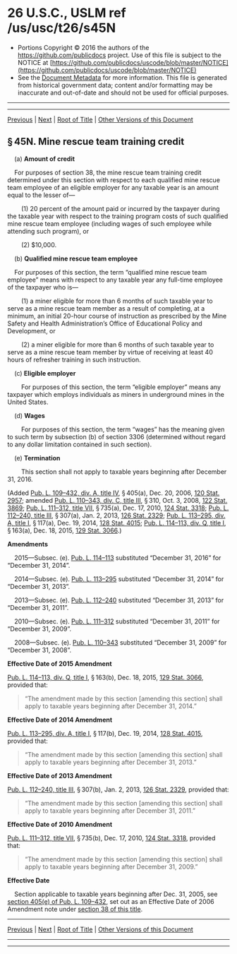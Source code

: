 ---
---

# 26 U.S.C., USLM ref /us/usc/t26/s45N

* Portions Copyright © 2016 the authors of the https://github.com/publicdocs project.
  Use of this file is subject to the NOTICE at [https://github.com/publicdocs/uscode/blob/master/NOTICE](https://github.com/publicdocs/uscode/blob/master/NOTICE)
* See the [Document Metadata](././../../../../../../../..//README.md) for more information.
  This file is generated from historical government data; content and/or formatting may be inaccurate and out-of-date and should not be used for official purposes.

----------
----------

[Previous](./../../../../../../../..//us/usc/t26/stA/ch1/schA/ptIV/sptD/m__us_usc_t26_s45M.md) | [Next](./../../../../../../../..//us/usc/t26/stA/ch1/schA/ptIV/sptD/m__us_usc_t26_s45O.md) | [Root of Title](./../../../../../../../../) | [Other Versions of this Document](https://publicdocs.github.io/go/links?ns=uslm&ref=%2Fus%2Fusc%2Ft26%2Fs45N)

## § 45N. Mine rescue team training credit

    (a) __Amount of credit__ 

    For purposes of section 38, the mine rescue team training credit determined under this section with respect to each qualified mine rescue team employee of an eligible employer for any taxable year is an amount equal to the lesser of—

        (1) 20 percent of the amount paid or incurred by the taxpayer during the taxable year with respect to the training program costs of such qualified mine rescue team employee (including wages of such employee while attending such program), or

        (2) $10,000.

    (b) __Qualified mine rescue team employee__ 

    For purposes of this section, the term “qualified mine rescue team employee” means with respect to any taxable year any full-time employee of the taxpayer who is—

        (1) a miner eligible for more than 6 months of such taxable year to serve as a mine rescue team member as a result of completing, at a minimum, an initial 20-hour course of instruction as prescribed by the Mine Safety and Health Administration’s Office of Educational Policy and Development, or

        (2) a miner eligible for more than 6 months of such taxable year to serve as a mine rescue team member by virtue of receiving at least 40 hours of refresher training in such instruction.

    (c) __Eligible employer__ 

        For purposes of this section, the term “eligible employer” means any taxpayer which employs individuals as miners in underground mines in the United States.

    (d) __Wages__ 

        For purposes of this section, the term “wages” has the meaning given to such term by subsection (b) of section 3306 (determined without regard to any dollar limitation contained in such section).

    (e) __Termination__ 

        This section shall not apply to taxable years beginning after December 31, 2016.

(Added [Pub. L. 109–432, div. A, title IV][/us/pl/109/432/dA/tIV], § 405(a), Dec. 20, 2006, [120 Stat. 2957][/us/stat/120/2957]; amended [Pub. L. 110–343, div. C, title III][/us/pl/110/343/dC/tIII], § 310, Oct. 3, 2008, [122 Stat. 3869][/us/stat/122/3869]; [Pub. L. 111–312, title VII][/us/pl/111/312/tVII], § 735(a), Dec. 17, 2010, [124 Stat. 3318][/us/stat/124/3318]; [Pub. L. 112–240, title III][/us/pl/112/240/tIII], § 307(a), Jan. 2, 2013, [126 Stat. 2329][/us/stat/126/2329]; [Pub. L. 113–295, div. A, title I][/us/pl/113/295/dA/tI], § 117(a), Dec. 19, 2014, [128 Stat. 4015][/us/stat/128/4015]; [Pub. L. 114–113, div. Q, title I][/us/pl/114/113/dQ/tI], § 163(a), Dec. 18, 2015, [129 Stat. 3066][/us/stat/129/3066].)

 __Amendments__ 

    2015—Subsec. (e). [Pub. L. 114–113][/us/pl/114/113] substituted “December 31, 2016” for “December 31, 2014”.

    2014—Subsec. (e). [Pub. L. 113–295][/us/pl/113/295] substituted “December 31, 2014” for “December 31, 2013”.

    2013—Subsec. (e). [Pub. L. 112–240][/us/pl/112/240] substituted “December 31, 2013” for “December 31, 2011”.

    2010—Subsec. (e). [Pub. L. 111–312][/us/pl/111/312] substituted “December 31, 2011” for “December 31, 2009”.

    2008—Subsec. (e). [Pub. L. 110–343][/us/pl/110/343] substituted “December 31, 2009” for “December 31, 2008”.

 __Effective Date of 2015 Amendment__ 

[Pub. L. 114–113, div. Q, title I][/us/pl/114/113/dQ/tI], § 163(b), Dec. 18, 2015, [129 Stat. 3066][/us/stat/129/3066], provided that: 

> “The amendment made by this section \[amending this section\] shall apply to taxable years beginning after December 31, 2014.”

 __Effective Date of 2014 Amendment__ 

[Pub. L. 113–295, div. A, title I][/us/pl/113/295/dA/tI], § 117(b), Dec. 19, 2014, [128 Stat. 4015][/us/stat/128/4015], provided that: 

> “The amendment made by this section \[amending this section\] shall apply to taxable years beginning after December 31, 2013.”

 __Effective Date of 2013 Amendment__ 

[Pub. L. 112–240, title III][/us/pl/112/240/tIII], § 307(b), Jan. 2, 2013, [126 Stat. 2329][/us/stat/126/2329], provided that: 

> “The amendment made by this section \[amending this section\] shall apply to taxable years beginning after December 31, 2011.”

 __Effective Date of 2010 Amendment__ 

[Pub. L. 111–312, title VII][/us/pl/111/312/tVII], § 735(b), Dec. 17, 2010, [124 Stat. 3318][/us/stat/124/3318], provided that: 

> “The amendment made by this section \[amending this section\] shall apply to taxable years beginning after December 31, 2009.”

 __Effective Date__ 

    Section applicable to taxable years beginning after Dec. 31, 2005, see [section 405(e) of Pub. L. 109–432][/us/pl/109/432/s405/e], set out as an Effective Date of 2006 Amendment note under [section 38 of this title][/us/usc/t26/s38].

----------

[Previous](./../../../../../../../..//us/usc/t26/stA/ch1/schA/ptIV/sptD/m__us_usc_t26_s45M.md) | [Next](./../../../../../../../..//us/usc/t26/stA/ch1/schA/ptIV/sptD/m__us_usc_t26_s45O.md) | [Root of Title](./../../../../../../../../) | [Other Versions of this Document](https://publicdocs.github.io/go/links?ns=uslm&ref=%2Fus%2Fusc%2Ft26%2Fs45N)

----------
----------

[/us/pl/109/432/dA/tIV]: https://publicdocs.github.io/go/links?ns=uslm&ref=%2Fus%2Fpl%2F109%2F432%2FdA%2FtIV
[/us/stat/120/2957]: https://publicdocs.github.io/go/links?ns=uslm&ref=%2Fus%2Fstat%2F120%2F2957
[/us/pl/110/343/dC/tIII]: https://publicdocs.github.io/go/links?ns=uslm&ref=%2Fus%2Fpl%2F110%2F343%2FdC%2FtIII
[/us/stat/122/3869]: https://publicdocs.github.io/go/links?ns=uslm&ref=%2Fus%2Fstat%2F122%2F3869
[/us/pl/111/312/tVII]: https://publicdocs.github.io/go/links?ns=uslm&ref=%2Fus%2Fpl%2F111%2F312%2FtVII
[/us/stat/124/3318]: https://publicdocs.github.io/go/links?ns=uslm&ref=%2Fus%2Fstat%2F124%2F3318
[/us/pl/112/240/tIII]: https://publicdocs.github.io/go/links?ns=uslm&ref=%2Fus%2Fpl%2F112%2F240%2FtIII
[/us/stat/126/2329]: https://publicdocs.github.io/go/links?ns=uslm&ref=%2Fus%2Fstat%2F126%2F2329
[/us/pl/113/295/dA/tI]: https://publicdocs.github.io/go/links?ns=uslm&ref=%2Fus%2Fpl%2F113%2F295%2FdA%2FtI
[/us/stat/128/4015]: https://publicdocs.github.io/go/links?ns=uslm&ref=%2Fus%2Fstat%2F128%2F4015
[/us/pl/114/113/dQ/tI]: https://publicdocs.github.io/go/links?ns=uslm&ref=%2Fus%2Fpl%2F114%2F113%2FdQ%2FtI
[/us/stat/129/3066]: https://publicdocs.github.io/go/links?ns=uslm&ref=%2Fus%2Fstat%2F129%2F3066
[/us/pl/114/113]: https://publicdocs.github.io/go/links?ns=uslm&ref=%2Fus%2Fpl%2F114%2F113
[/us/pl/113/295]: https://publicdocs.github.io/go/links?ns=uslm&ref=%2Fus%2Fpl%2F113%2F295
[/us/pl/112/240]: https://publicdocs.github.io/go/links?ns=uslm&ref=%2Fus%2Fpl%2F112%2F240
[/us/pl/111/312]: https://publicdocs.github.io/go/links?ns=uslm&ref=%2Fus%2Fpl%2F111%2F312
[/us/pl/110/343]: https://publicdocs.github.io/go/links?ns=uslm&ref=%2Fus%2Fpl%2F110%2F343
[/us/pl/114/113/dQ/tI]: https://publicdocs.github.io/go/links?ns=uslm&ref=%2Fus%2Fpl%2F114%2F113%2FdQ%2FtI
[/us/stat/129/3066]: https://publicdocs.github.io/go/links?ns=uslm&ref=%2Fus%2Fstat%2F129%2F3066
[/us/pl/113/295/dA/tI]: https://publicdocs.github.io/go/links?ns=uslm&ref=%2Fus%2Fpl%2F113%2F295%2FdA%2FtI
[/us/stat/128/4015]: https://publicdocs.github.io/go/links?ns=uslm&ref=%2Fus%2Fstat%2F128%2F4015
[/us/pl/112/240/tIII]: https://publicdocs.github.io/go/links?ns=uslm&ref=%2Fus%2Fpl%2F112%2F240%2FtIII
[/us/stat/126/2329]: https://publicdocs.github.io/go/links?ns=uslm&ref=%2Fus%2Fstat%2F126%2F2329
[/us/pl/111/312/tVII]: https://publicdocs.github.io/go/links?ns=uslm&ref=%2Fus%2Fpl%2F111%2F312%2FtVII
[/us/stat/124/3318]: https://publicdocs.github.io/go/links?ns=uslm&ref=%2Fus%2Fstat%2F124%2F3318
[/us/pl/109/432/s405/e]: https://publicdocs.github.io/go/links?ns=uslm&ref=%2Fus%2Fpl%2F109%2F432%2Fs405%2Fe
[/us/usc/t26/s38]: https://publicdocs.github.io/go/links?ns=uslm&ref=%2Fus%2Fusc%2Ft26%2Fs38


